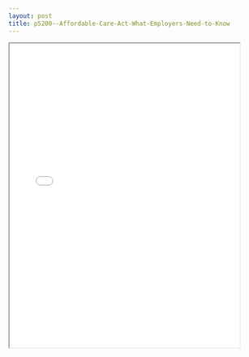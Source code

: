 ```yaml
---
layout: post
title: p5200--Affordable-Care-Act-What-Employers-Need-to-Know
---
```


<div class="pdf-container">
<iframe src="/ea//_pdf-2-md/p5200--Affordable-Care-Act-What-Employers-Need-to-Know.pdf" height="600" width="90%" allowFullScreen="true"></iframe>
</div>

